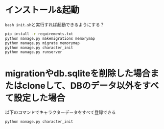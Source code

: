
# インストール&起動
`bash init.sh`と実行すれば起動できるようにする？
```init.sh
pip install -r requirements.txt
python manage.py makemigrations memorymap
python manage.py migrate memorymap
python manage.py character_init
python manage.py runserver
```

# migrationやdb.sqliteを削除した場合またはcloneして、DBのデータ以外をすべて設定した場合
以下のコマンドでキャラクターデータをすべて登録できる
```
python manage.py character_init
```